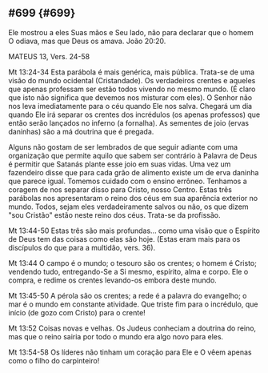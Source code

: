 ## #699 {#699}

Ele mostrou a eles Suas mãos e Seu lado, não para declarar que o homem O odiava, mas que Deus os amava. João 20:20.

MATEUS 13, Vers. 24-58

Mt 13:24-34 Esta parábola é mais genérica, mais pública. Trata-se de uma visão do mundo ocidental (Cristandade). Os verdadeiros crentes e aqueles que apenas professam ser estão todos vivendo no mesmo mundo. (É claro que isto não significa que devemos nos misturar com eles). O Senhor não nos leva imediatamente para o céu quando Ele nos salva. Chegará um dia quando Ele irá separar os crentes dos incrédulos (os apenas professos) que então serão lançados no inferno (a fornalha). As sementes de joio (ervas daninhas) são a má doutrina que é pregada.

Alguns não gostam de ser lembrados de que seguir adiante com uma organização que permite aquilo que sabem ser contrário à Palavra de Deus é permitir que Satanás plante esse joio em suas vidas. Uma vez um fazendeiro disse que para cada grão de alimento existe um de erva daninha que parece igual. Tomemos cuidado com o ensino errôneo. Tenhamos a coragem de nos separar disso para Cristo, nosso Centro. Estas três parábolas nos apresentaram o reino dos céus em sua aparência exterior no mundo. Todos, sejam eles verdadeiramente salvos ou não, os que dizem &quot;sou Cristão&quot; estão neste reino dos céus. Trata-se da profissão.

Mt 13:44-50 Estas três são mais profundas... como uma visão que o Espírito de Deus tem das coisas como elas são hoje. (Estas eram mais para os discípulos do que para a multidão, vers. 36).

Mt 13:44 O campo é o mundo; o tesouro são os crentes; o homem é Cristo; vendendo tudo, entregando-Se a Si mesmo, espírito, alma e corpo. Ele o compra, e redime os crentes levando-os embora deste mundo.

Mt 13:45-50 A pérola são os crentes; a rede é a palavra do evangelho; o mar é o mundo em constante atividade. Que triste fim para o incrédulo, que início (de gozo com Cristo) para o crente!

Mt 13:52 Coisas novas e velhas. Os Judeus conheciam a doutrina do reino, mas que o reino sairia por todo o mundo era algo novo para eles.

Mt 13:54-58 Os líderes não tinham um coração para Ele e O vêem apenas como o filho do carpinteiro!